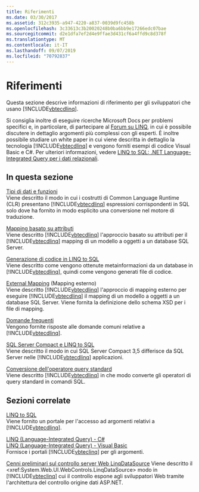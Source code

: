 ```yaml
---
title: Riferimenti
ms.date: 03/30/2017
ms.assetid: 312c3935-a947-4220-a837-0039d9fc458b
ms.openlocfilehash: 3c33613c3b20020248b0ba6bb9e17266edc07bae
ms.sourcegitcommit: d2e1dfa7ef2d4e9ffae3d431cf6a4ffd9c8d378f
ms.translationtype: MT
ms.contentlocale: it-IT
ms.lasthandoff: 09/07/2019
ms.locfileid: "70792837"
---
```

# <a name="reference"></a>Riferimenti
Questa sezione descrive informazioni di riferimento per gli sviluppatori che usano [!INCLUDE[vbtecdlinq](../../../../../../includes/vbtecdlinq-md.md)].  
  
 Si consiglia inoltre di eseguire ricerche Microsoft Docs per problemi specifici e, in particolare, di partecipare al [Forum su LINQ](https://go.microsoft.com/fwlink/?LinkId=76488), in cui è possibile discutere in dettaglio argomenti più complessi con gli esperti. È inoltre possibile studiare un white paper in cui viene descritta in dettaglio la tecnologia [!INCLUDE[vbtecdlinq](../../../../../../includes/vbtecdlinq-md.md)] e vengono forniti esempi di codice Visual Basic e C#. Per ulteriori informazioni, vedere [LINQ to SQL: .NET Language-Integrated Query per i dati relazionali](https://go.microsoft.com/fwlink/?LinkId=93205).  
  
## <a name="in-this-section"></a>In questa sezione  
 [Tipi di dati e funzioni](data-types-and-functions.md)  
 Viene descritto il modo in cui i costrutti di Common Language Runtime (CLR) presentano [!INCLUDE[vbtecdlinq](../../../../../../includes/vbtecdlinq-md.md)] espressioni corrispondenti in SQL solo dove ha fornito in modo esplicito una conversione nel motore di traduzione.  
  
 [Mapping basato su attributi](attribute-based-mapping.md)  
 Viene descritto [!INCLUDE[vbtecdlinq](../../../../../../includes/vbtecdlinq-md.md)] l'approccio basato su attributi per il [!INCLUDE[vbtecdlinq](../../../../../../includes/vbtecdlinq-md.md)] mapping di un modello a oggetti a un database SQL Server.  
  
 [Generazione di codice in LINQ to SQL](code-generation-in-linq-to-sql.md)  
 Viene descritto come vengono ottenute metainformazioni da un database in [!INCLUDE[vbtecdlinq](../../../../../../includes/vbtecdlinq-md.md)], quindi come vengono generati file di codice.  
  
 [External Mapping](external-mapping.md) (Mapping esterno)  
 Viene descritto [!INCLUDE[vbtecdlinq](../../../../../../includes/vbtecdlinq-md.md)] l'approccio di mapping esterno per eseguire [!INCLUDE[vbtecdlinq](../../../../../../includes/vbtecdlinq-md.md)] il mapping di un modello a oggetti a un database SQL Server. Viene fornita la definizione dello schema XSD per i file di mapping.  
  
 [Domande frequenti](frequently-asked-questions.md)  
 Vengono fornite risposte alle domande comuni relative a [!INCLUDE[vbtecdlinq](../../../../../../includes/vbtecdlinq-md.md)].  
  
 [SQL Server Compact e LINQ to SQL](sql-server-compact-and-linq-to-sql.md)  
 Viene descritto il modo in cui SQL Server Compact 3,5 differisce da SQL Server nelle [!INCLUDE[vbtecdlinq](../../../../../../includes/vbtecdlinq-md.md)] applicazioni.  
  
 [Conversione dell'operatore query standard](standard-query-operator-translation.md)  
 Viene descritto [!INCLUDE[vbtecdlinq](../../../../../../includes/vbtecdlinq-md.md)] in che modo converte gli operatori di query standard in comandi SQL.  
  
## <a name="related-sections"></a>Sezioni correlate  
 [LINQ to SQL](index.md)  
 Viene fornito un portale per l'accesso ad argomenti relativi a [!INCLUDE[vbtecdlinq](../../../../../../includes/vbtecdlinq-md.md)].  
  
 [LINQ (Language-Integrated Query) - C#](../../../../../csharp/programming-guide/concepts/linq/index.md)  
 [LINQ (Language-Integrated Query) - Visual Basic](../../../../../visual-basic/programming-guide/concepts/linq/index.md)  
 Fornisce i portali [!INCLUDE[vbteclinq](../../../../../../includes/vbteclinq-md.md)] per gli argomenti.  
  
 [Cenni preliminari sul controllo server Web LinqDataSource](https://docs.microsoft.com/previous-versions/aspnet/bb547113(v=vs.100))  
 Viene descritto il <xref:System.Web.UI.WebControls.LinqDataSource> modo in [!INCLUDE[vbteclinq](../../../../../../includes/vbteclinq-md.md)] cui il controllo espone agli sviluppatori Web tramite l'architettura del controllo origine dati ASP.NET.
